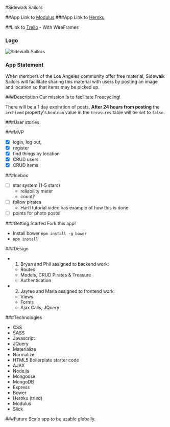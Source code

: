 #Sidewalk Sailors

##App Link to [Modulus](http://sidewalksailors-50393.onmodulus.net/)
###App Link to [Heroku](https://sidewalk-sailors.herokuapp.com/)

##Link to [Trello](https://trello.com/b/jagawiuH/sidewalk-sailors) - With WireFrames

### Logo
![Sidewalk Sailors](http://i.imgur.com/N3NR04r.png?1)

### App Statement
When members of the Los Angeles community offer free material, Sidewalk Sailors will facilitate sharing this material with users by posting an image and location so that items may be picked up.

###Description
Our mission is to facilitate Freecycling!

There will be a 1 day expiration of posts. **After 24 hours from posting** the `archived` property's `boolean` value in the `treasures` table will be set to `false`.

###User stories

###MVP
- [x] login, log out,
- [x] register
- [x] find things by location
- [x] CRUD users
- [x] CRUD items

###Icebox
- [ ] star system (1-5 stars)
  - reliability meter
  - count?
- [ ] follow pirates
  - Hartl tutorial video has example of how this is done
- [ ] points for photo posts!

###Getting Started
Fork this app!
- Install bower `npm install -g bower`
- `npm install`

###Design
- 1. Bryan and Phil assigned to backend work:
  - Routes
  - Models, CRUD Pirates & Treasure
  - Authentication
- 2. Jaytee and Maria assigned to frontend work:
  - Views
  - Forms
  - Ajax Calls, JQuery

###Technologies
- CSS
- SASS
- Javascript
- JQuery
- Materialize
- Normalize
- HTML5 Boilerplate starter code
- AJAX
- Node.js
- Mongoose
- MongoDB
- Express
- Bower
- Heroku (tried)
- Modulus
- Slick

###Future
Scale app to be usable globally.
